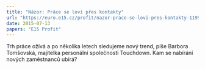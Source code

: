 ```yaml
---
title: "Názor: Práce se loví přes kontakty"
url: "https://euro.e15.cz/profit/nazor-prace-se-lovi-pres-kontakty-1199930"
date: 2015-07-13
papers: "E15 Profit"
---
```


Trh práce ožívá a po několika letech sledujeme nový trend, píše Barbora Tomšovská, majitelka personální společnosti Touchdown. Kam se nabírání nových zaměstnanců ubírá?